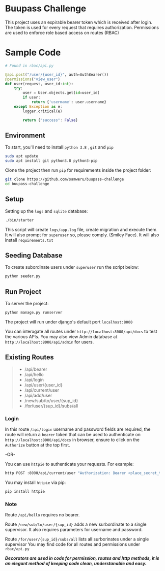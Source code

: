 Buupass Challenge
====

This project uses an expirable bearer token which is received after login.
The token is used for every request that requires authorization. 
Permissions are used to enforce role based access on routes (RBAC)

# Sample Code

```python
# Found in rbac/api.py

@api.post("/user/{user_id}", auth=AuthBearer())
@permissions("view_user")
def user(request, user_id:int):
    try:
        user = User.objects.get(id=user_id)
        if user:
            return {'username': user.username}
    except Exception as e:
        logger.critical(e)

        return {"success": False}
```

## Environment

To start, you'll need to install `python 3.8` , `git` and `pip`

```sh
sudo apt update
sudo apt install git python3.8 python3-pip
```
Clone the project then run `pip` for requirements inside the project folder:

```sh
git clone https://github.com/samweru/buupass-challenge
cd buupass-challenge
````
## Setup

Setting up the `logs` and `sqlite` database:

```sh
./bin/starter
```

This script will create `logs/app.log` file, create migration and execute them.
It will also prompt for `superuser` so, please comply. (Smiley Face).
It will also install `requirements.txt`

## Seeding Database

To create subordinate users under `superuser` run the script below: 

```sh
python seeder.py
```

## Run Project

To server the project:

```sh
python manage.py runserver
```

The project will run under django's default port `localhost:8000`

You can interogate all routes under `http://localhost:8000/api/docs` to test the various APIs.
You may also view Admin database at `http://localhost:8000/api/admin` for users.

## Existing Routes

> - /api/bearer
> - /api/hello
> - /api/login
> - /api/user/{user_id}
> - /api/current/user
> - /api/add/user
> - /new/sub/to/user/{sup_id}
> - /for/user/{sup_id}/subs/all

### Login

In this route `/api/login` username and password fields are required, the route will return
a `bearer` token that can be used to authenticate on `http://localhost:8000/api/docs` in browser, ensure to click on the `Authorize` button at the top first.

-OR-

You can use `httpie` to authenticate your requests. For example:

```sh
http POST :8000/api/current/user "Authorization: Bearer <place_secret_token_here>"
```

You may install `httpie` via pip:

```sh
pip install httpie
```

### Note

Route `/api/hello` requires no bearer.

Route `/new/sub/to/user/{sup_id}` adds a new surbordinate to a single supervisor. It also 
requires parameters for username and password.

Route `/for/user/{sup_id}/subs/all` lists all surborinates under a single supervisor
You may find code for all routes and permissions under `rbac/api.py`

***Decorators are used in code for permission, routes and http methods, it is an elegant method
of keeping code clean, understanable and easy.***